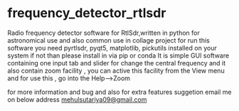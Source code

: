 # frequency_detector_rtlsdr
Radio frequency detector software for RtlSdr,written in python for astronomical use and also common use in collage project 
for run this software you need pyrtlsdr, pyqt5, matplotlib, pickutils installed on your system if not than please install in via pip or conda 
It is simple GUI software containing one input tab and slider for change the central frequency 
and it also contain zoom facility , you can active this facility from the View menu and for use this , go into the Help-->Zoom



for more information and bug and also for extra features suggetion email me on below address
mehulsutariya09@gmail.com
